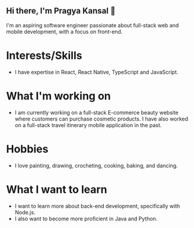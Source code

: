 ## Hi there, I'm Pragya Kansal 👋

I'm an aspiring software engineer passionate about full-stack web and mobile development, with a focus on front-end. 

# Interests/Skills
- I have expertise in React, React Native, TypeScript and JavaScript.

# What I'm working on
- I am currently working on a full-stack E-commerce beauty website where customers can purchase cosmetic products. I have also worked on a full-stack travel itinerary mobile application in the past.

# Hobbies
- I love painting, drawing, crocheting, cooking, baking, and dancing.

# What I want to learn
- I want to learn more about back-end development, specifically with Node.js.
- I also want to become more proficient in Java and Python.
